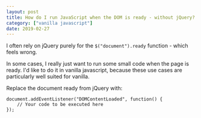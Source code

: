 ```yaml
---
layout: post
title: How do I run JavaScript when the DOM is ready - without jQuery?
category: ["vanilla javascript"]
date: 2019-02-27
---
```


I often rely on jQuery purely for the `$("document").ready` function - which feels wrong. 

In some cases, I really just want to run some small code when the page is ready. I'd like to do it in vanilla javascript, because these use cases are particularly well suited for vanilla.

Replace the document ready from jQuery with: 

```
document.addEventListener("DOMContentLoaded", function() {
    // Your code to be executed here
});
```